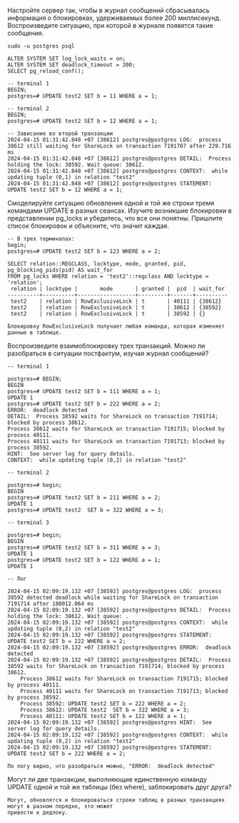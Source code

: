 Настройте сервер так, чтобы в журнал сообщений сбрасывалась информация о блокировках, удерживаемых более 200 
миллисекунд. Воспроизведите ситуацию, при которой в журнале появятся такие сообщения.
```
sudo -u postgres psql

ALTER SYSTEM SET log_lock_waits = on;
ALTER SYSTEM SET deadlock_timeout = 200;
SELECT pg_reload_conf();

-- terminal 1
BEGIN;
postgres=# UPDATE test2 SET b = 11 WHERE a = 1;

-- terminal 2
BEGIN;
postgres=# UPDATE test2 SET b = 12 WHERE a = 1;
```
```
-- Зависание во второй транзакции
2024-04-15 01:31:42.848 +07 [38612] postgres@postgres LOG:  process 38612 still waiting for ShareLock on transaction 7191707 after 229.716 ms
2024-04-15 01:31:42.848 +07 [38612] postgres@postgres DETAIL:  Process holding the lock: 38592. Wait queue: 38612.
2024-04-15 01:31:42.848 +07 [38612] postgres@postgres CONTEXT:  while updating tuple (0,1) in relation "test2"
2024-04-15 01:31:42.848 +07 [38612] postgres@postgres STATEMENT:  UPDATE test2 SET b = 12 WHERE a = 1;
```

Смоделируйте ситуацию обновления одной и той же строки тремя командами UPDATE в разных сеансах. 
Изучите возникшие блокировки в представлении pg_locks и убедитесь, что все они понятны. 
Пришлите список блокировок и объясните, что значит каждая.

```
-- В трех терминалах:
begin;
postgres=# UPDATE test2 SET b = 123 WHERE a = 2;
```
```
SELECT relation::REGCLASS, locktype, mode, granted, pid, pg_blocking_pids(pid) AS wait_for
FROM pg_locks WHERE relation = 'test2'::regclass AND locktype = 'relation';
 relation | locktype |       mode       | granted |  pid  | wait_for 
----------+----------+------------------+---------+-------+----------
 test2    | relation | RowExclusiveLock | t       | 40111 | {38612}
 test2    | relation | RowExclusiveLock | t       | 38612 | {38592}
 test2    | relation | RowExclusiveLock | t       | 38592 | {}
```
```
Блокировку RowExclusiveLock получает любая команда, которая изменяет данные в таблице.
```

Воспроизведите взаимоблокировку трех транзакций. Можно ли разобраться в ситуации постфактум, изучая журнал сообщений?

```
-- terminal 1

postgres=# BEGIN;
BEGIN
postgres=# UPDATE test2 SET b = 111 WHERE a = 1;
UPDATE 1
postgres=# UPDATE test2 SET b = 222 WHERE a = 2;
ERROR:  deadlock detected
DETAIL:  Process 38592 waits for ShareLock on transaction 7191714; blocked by process 38612.
Process 38612 waits for ShareLock on transaction 7191715; blocked by process 40111.
Process 40111 waits for ShareLock on transaction 7191713; blocked by process 38592.
HINT:  See server log for query details.
CONTEXT:  while updating tuple (0,2) in relation "test2"
```
```
-- terminal 2

postgres=# begin;
BEGIN
postgres=# UPDATE test2 SET b = 211 WHERE a = 2;
UPDATE 1
postgres=# UPDATE test2  SET b = 322 WHERE a = 3;
```
```
-- terminal 3

postgres=# begin;
BEGIN
postgres=# UPDATE test2 SET b = 311 WHERE a = 3;
UPDATE 1
postgres=# UPDATE test2 SET b = 122 WHERE a = 1;
UPDATE 1
```

```
-- Лог

2024-04-15 02:09:19.132 +07 [38592] postgres@postgres LOG:  process 38592 detected deadlock while waiting for ShareLock on transaction 7191714 after 180012.064 ms
2024-04-15 02:09:19.132 +07 [38592] postgres@postgres DETAIL:  Process holding the lock: 38612. Wait queue: .
2024-04-15 02:09:19.132 +07 [38592] postgres@postgres CONTEXT:  while updating tuple (0,2) in relation "test2"
2024-04-15 02:09:19.132 +07 [38592] postgres@postgres STATEMENT:  UPDATE test2 SET b = 222 WHERE a = 2;
2024-04-15 02:09:19.132 +07 [38592] postgres@postgres ERROR:  deadlock detected
2024-04-15 02:09:19.132 +07 [38592] postgres@postgres DETAIL:  Process 38592 waits for ShareLock on transaction 7191714; blocked by process 38612.
	Process 38612 waits for ShareLock on transaction 7191715; blocked by process 40111.
	Process 40111 waits for ShareLock on transaction 7191713; blocked by process 38592.
	Process 38592: UPDATE test2 SET b = 222 WHERE a = 2;
	Process 38612: UPDATE test2  SET b = 322 WHERE a = 3;
	Process 40111: UPDATE test2 SET b = 122 WHERE a = 1;
2024-04-15 02:09:19.132 +07 [38592] postgres@postgres HINT:  See server log for query details.
2024-04-15 02:09:19.132 +07 [38592] postgres@postgres CONTEXT:  while updating tuple (0,2) in relation "test2"
2024-04-15 02:09:19.132 +07 [38592] postgres@postgres STATEMENT:  UPDATE test2 SET b = 222 WHERE a = 2;
```
```
По логу видно, что разобраться можно, "ERROR:  deadlock detected"
```

Могут ли две транзакции, выполняющие единственную команду UPDATE одной и той же 
таблицы (без where), заблокировать друг друга?

```
Могут, обновлятся и блокироваться строки таблиц в разных транзакциях могут в разном порядке, это может
привести к дедлоку.
```

